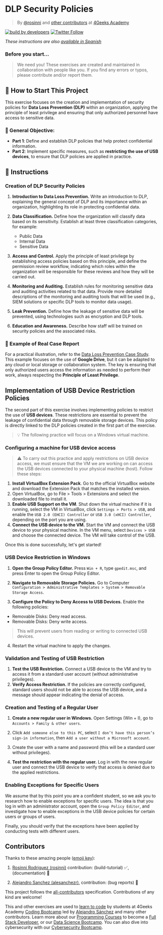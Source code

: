 # DLP Security Policies
<!-- hide -->

> By [@rosinni](https://github.com/rosinni) and [other contributors](https://github.com/breatheco-de/data-loss-prevention-dlp-project/graphs/contributors) at [4Geeks Academy](https://4geeksacademy.co/)

[![build by developers](https://img.shields.io/badge/build_by-Developers-blue)](https://4geeks.com)
[![Twitter Follow](https://img.shields.io/twitter/follow/4geeksacademy?style=social&logo=twitter)](https://twitter.com/4geeksacademy)

*These instructions are also [available in Spanish](https://github.com/breatheco-de/data-loss-prevention-dlp-project/blob/main/README.es.md)*

### Before you start...

> We need you! These exercises are created and maintained in collaboration with people like you. If you find any errors or typos, please contribute and/or report them.

<!-- endhide -->

<!-- howtostart -->

## 🌱 How to Start This Project
This exercise focuses on the creation and implementation of security policies for **Data Loss Prevention (DLP)** within an organization, applying the principle of least privilege and ensuring that only authorized personnel have access to sensitive data.

### 🔑 General Objective:
- **Part 1**: Define and establish DLP policies that help protect confidential information.
- **Part 2**: Implement specific measures, such as **restricting the use of USB devices**, to ensure that DLP policies are applied in practice.

<!-- endhowtostart -->

## 📝 Instructions

### Creation of DLP Security Policies

1. **Introduction to Data Loss Prevention.** Write an introduction to DLP, explaining the general concept of DLP and its importance within an organization, highlighting its role in protecting confidential data.

2. **Data Classification.** Define how the organization will classify data based on its sensitivity. Establish at least three classification categories, for example:

    - Public Data
    - Internal Data
    - Sensitive Data

3. **Access and Control.** Apply the principle of least privilege by establishing access policies based on this principle, and define the permission review workflow, indicating which roles within the organization will be responsible for these reviews and how they will be carried out.

4. **Monitoring and Auditing.** Establish rules for monitoring sensitive data and auditing activities related to that data. Provide more detailed descriptions of the monitoring and auditing tools that will be used (e.g., SIEM solutions or specific DLP tools to monitor data usage).

5. **Leak Prevention.** Define how the leakage of sensitive data will be prevented, using technologies such as encryption and DLP tools.

6. **Education and Awareness.** Describe how staff will be trained on security policies and the associated risks.

### 📁 Example of Real Case Report

For a practical illustration, refer to the [Data Loss Prevention Case Study](assets/SecurityPolicyReport.pdf). This example focuses on the use of **Google Drive**, but it can be adapted to any cloud or local storage or collaboration system. The key is ensuring that only authorized users access the information as needed to perform their work, always respecting the **Principle of Least Privilege**.

## Implementation of USB Device Restriction Policies

The second part of this exercise involves implementing policies to restrict the use of **USB devices**. These restrictions are essential to prevent the leakage of confidential data through removable storage devices. This policy is directly linked to the DLP policies created in the first part of the exercise.

> 💡 The following practice will focus on a Windows virtual machine.

### Configuring a machine for USB device access

> ⚠ To carry out this practice and apply restrictions on USB device access, we must ensure that the VM we are working on can access the USB devices connected to your physical machine (host). Follow these steps:

1. **Install VirtualBox Extension Pack**. Go to the official VirtualBox website and download the Extension Pack that matches the installed version.
2. Open VirtualBox, go to File > Tools > Extensions and select the downloaded file to install it.
3. **Enable USB Support on the VM**. Shut down the virtual machine if it is running, select the VM in VirtualBox, click `Settings > Ports > USB`, and enable the `USB 2.0 (EHCI) Controller` or `USB 3.0 (xHCI) Controller`, depending on the port you are using.
4. **Connect the USB device to the VM.** Start the VM and connect the USB device to your physical machine. In the VM menu, select `Devices > USB` and choose the connected device. The VM will take control of the USB.

Once this is done successfully, let's get started!

### USB Device Restriction in Windows

1. **Open the Group Policy Editor.** Press `Win + R`, type `gpedit.msc`, and press Enter to open the Group Policy Editor.

2. **Navigate to Removable Storage Policies.** Go to Computer `Configuration > Administrative Templates > System > Removable Storage Access`.

3. **Configure the Policy to Deny Access to USB Devices.** Enable the following policies:

- Removable Disks: Deny read access.
- Removable Disks: Deny write access.

> This will prevent users from reading or writing to connected USB devices.

4. Restart the virtual machine to apply the changes.


### Validation and Testing of USB Restriction

1. **Test the USB Restriction.** Connect a USB device to the VM and try to access it from a standard user account (without administrative privileges).
2. **Verify Access Restriction.** If the policies are correctly configured, standard users should not be able to access the USB device, and a message should appear indicating the denial of access.

### Creation and Testing of a Regular User

1. **Create a new regular user in Windows.** Open Settings (Win + I), go to `Accounts > Family & other users`.

2. Click `Add someone else to this PC`, select `I don’t have this person’s sign-in information`, then `Add a user without a Microsoft account`.

3. Create the user with a name and password (this will be a standard user without privileges).

4. **Test the restriction with the regular user.** Log in with the new regular user and connect the USB device to verify that access is denied due to the applied restrictions.

### Enabling Exceptions for Specific Users

We assume that by this point you are a confident student, so we ask you to research how to enable exceptions for specific users. The idea is that you log in with an administrator account, open the `Group Policy Editor`, and investigate how to enable exceptions in the USB device policies for certain users or groups of users.

Finally, you should verify that the exceptions have been applied by conducting tests with different users.


<!-- hide -->

## Contributors

Thanks to these amazing people ([emoji key](https://github.com/kentcdodds/all-contributors#emoji-key)):

1. [Rosinni Rodriguez (rosinni)](https://github.com/rosinni) contribution: (build-tutorial) ✅, (documentation) 📖
  
2. [Alejandro Sanchez (alesanchezr)](https://github.com/alesanchezr), contribution: (bug reports) 🐛

This project follows the [all-contributors](https://github.com/kentcdodds/all-contributors) specification. Contributions of any kind are welcome!

This and other exercises are used to [learn to code](https://4geeksacademy.com/us/learn-to-code) by students at 4Geeks Academy [Coding Bootcamp](https://4geeksacademy.com/us/coding-bootcamp) led by [Alejandro Sánchez](https://twitter.com/alesanchezr) and many other contributors. Learn more about our [Programming Courses](https://4geeksacademy.com/us/programming-courses) to become a [Full Stack Developer](https://4geeksacademy.com/us/coding-bootcamps/full-stack-developer), or our [Data Science Bootcamp](https://4geeksacademy.com/us/coding-bootcamps/data-science-machine-learning-bootcamp). You can also dive into cybersecurity with our [Cybersecurity Bootcamp](https://4geeksacademy.com/us/coding-bootcamps/cybersecurity-bootcamp).

<!-- endhide -->